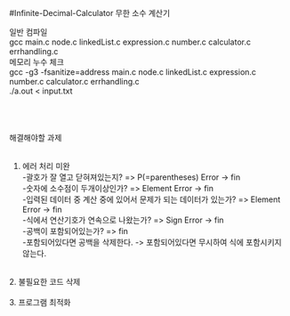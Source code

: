 #Infinite-Decimal-Calculator
무한 소수 계산기

일반 컴파일<br/>
gcc main.c node.c linkedList.c expression.c number.c calculator.c errhandling.c<br/>
메모리 누수 체크<br/>
gcc -g3 -fsanitize=address main.c node.c linkedList.c expression.c number.c calculator.c errhandling.c<br/>
./a.out < input.txt<br/><br/><br/><br/>



해결해야할 과제<br/><br/>

1. 에러 처리 미완 <br/>
    -괄호가 잘 열고 닫혀져있는지? => P(=parentheses) Error -> fin<br/> 
    -숫자에 소수점이 두개이상인가? => Element Error -> fin<br/>
    -입력된 데이터 중 계산 중에 있어서 문제가 되는 데이터가 있는가? => Element Error -> fin<br/>
    -식에서 연산기호가 연속으로 나왔는가? => Sign Error -> fin<br/>
    -공백이 포함되어있는가? => fin<br/>
        -포함되어있다면 공백을 삭제한다. -> 포함되어있다면 무시하여 식에 포함시키지 않는다.

<br/>
2. 불필요한 코드 삭제<br/>
<br>
3. 프로그램 최적화<br/>